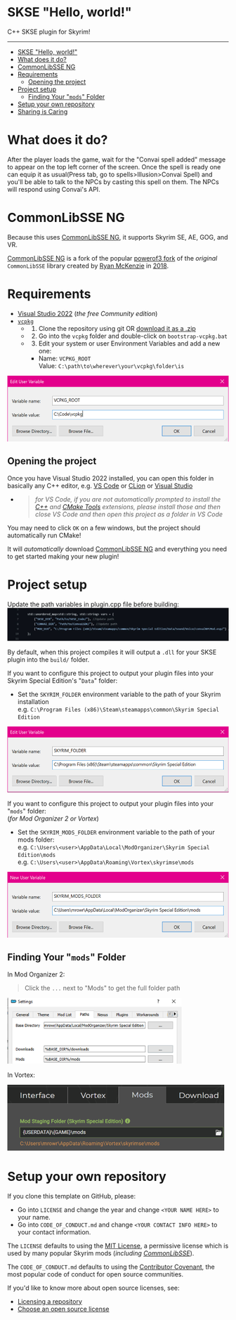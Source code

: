 # SKSE "Hello, world!"

C++ SKSE plugin for Skyrim!

---

- [SKSE "Hello, world!"](#skse-hello-world)
- [What does it do?](#what-does-it-do)
- [CommonLibSSE NG](#commonlibsse-ng)
- [Requirements](#requirements)
  - [Opening the project](#opening-the-project)
- [Project setup](#project-setup)
  - [Finding Your "`mods`" Folder](#finding-your-mods-folder)
- [Setup your own repository](#setup-your-own-repository)
- [Sharing is Caring](#sharing-is-caring)

# What does it do?

After the player loads the game, wait for the "Convai spell added" message to appear on the top left corner of the screen.
Once the spell is ready one can equip it as usual(Press tab, go to spells>Illusion>Convai Spell) and you'll be able to talk to the NPCs by casting this spell on them.
The NPCs will respond using Convai's API.

# CommonLibSSE NG

Because this uses [CommonLibSSE NG](https://github.com/CharmedBaryon/CommonLibSSE-NG), it supports Skyrim SE, AE, GOG, and VR.

[CommonLibSSE NG](https://github.com/CharmedBaryon/CommonLibSSE-NG) is a fork of the popular [powerof3 fork](https://github.com/powerof3/CommonLibSSE) of the _original_ `CommonLibSSE` library created by [Ryan McKenzie](https://github.com/Ryan-rsm-McKenzie) in [2018](https://github.com/Ryan-rsm-McKenzie/CommonLibSSE/commit/224773c424bdb8e36c761810cdff0fcfefda5f4a).

# Requirements

- [Visual Studio 2022](https://visualstudio.microsoft.com/) (_the free Community edition_)
- [`vcpkg`](https://github.com/microsoft/vcpkg)
  - 1. Clone the repository using git OR [download it as a .zip](https://github.com/microsoft/vcpkg/archive/refs/heads/master.zip)
  - 2. Go into the `vcpkg` folder and double-click on `bootstrap-vcpkg.bat`
  - 3. Edit your system or user Environment Variables and add a new one:
    - Name: `VCPKG_ROOT`  
      Value: `C:\path\to\wherever\your\vcpkg\folder\is`

<img src="https://raw.githubusercontent.com/SkyrimDev/Images/main/images/screenshots/Setting%20Environment%20Variables/VCPKG_ROOT.png" height="150">

## Opening the project

Once you have Visual Studio 2022 installed, you can open this folder in basically any C++ editor, e.g. [VS Code](https://code.visualstudio.com/) or [CLion](https://www.jetbrains.com/clion/) or [Visual Studio](https://visualstudio.microsoft.com/)
- > _for VS Code, if you are not automatically prompted to install the [C++](https://marketplace.visualstudio.com/items?itemName=ms-vscode.cpptools) and [CMake Tools](https://marketplace.visualstudio.com/items?itemName=ms-vscode.cmake-tools) extensions, please install those and then close VS Code and then open this project as a folder in VS Code_

You may need to click `OK` on a few windows, but the project should automatically run CMake!

It will _automatically_ download [CommonLibSSE NG](https://github.com/CharmedBaryon/CommonLibSSE-NG) and everything you need to get started making your new plugin!

# Project setup

Update the path variables in plugin.cpp file before building:
![ScreenShot](.resources/pic1.jpg)

By default, when this project compiles it will output a `.dll` for your SKSE plugin into the `build/` folder.

If you want to configure this project to output your plugin files
into your Skyrim Special Edition's "`Data`" folder:

- Set the `SKYRIM_FOLDER` environment variable to the path of your Skyrim installation  
  e.g. `C:\Program Files (x86)\Steam\steamapps\common\Skyrim Special Edition`

<img src="https://raw.githubusercontent.com/SkyrimDev/Images/main/images/screenshots/Setting%20Environment%20Variables/SKYRIM_FOLDER.png" height="150">

If you want to configure this project to output your plugin files
into your "`mods`" folder:  
(_for Mod Organizer 2 or Vortex_)

- Set the `SKYRIM_MODS_FOLDER` environment variable to the path of your mods folder:  
  e.g. `C:\Users\<user>\AppData\Local\ModOrganizer\Skyrim Special Edition\mods`  
  e.g. `C:\Users\<user>\AppData\Roaming\Vortex\skyrimse\mods`

<img src="https://raw.githubusercontent.com/SkyrimDev/Images/main/images/screenshots/Setting%20Environment%20Variables/SKYRIM_MODS_FOLDER.png" height="150">

## Finding Your "`mods`" Folder

In Mod Organizer 2:

> Click the `...` next to "Mods" to get the full folder path

<img src="https://raw.githubusercontent.com/SkyrimDev/Images/main/images/screenshots/MO2/MO2SettingsModsFolder.png" height="150">

In Vortex:

<img src="https://raw.githubusercontent.com/SkyrimDev/Images/main/images/screenshots/Vortex/VortexSettingsModsFolder.png" height="150">

# Setup your own repository

If you clone this template on GitHub, please:

- Go into `LICENSE` and change the year and change `<YOUR NAME HERE>` to your name.
- Go into `CODE_OF_CONDUCT.md` and change `<YOUR CONTACT INFO HERE>` to your contact information.

The `LICENSE` defaults to using the [MIT License](https://choosealicense.com/licenses/mit/), a permissive license which is used by many popular Skyrim mods (_including [CommonLibSSE](https://github.com/Ryan-rsm-McKenzie/CommonLibSSE)_).

The `CODE_OF_CONDUCT.md` defaults to using the [Contributor Covenant](https://www.contributor-covenant.org/), the most popular code of conduct for open source communities.

If you'd like to know more about open source licenses, see:
- [Licensing a repository](https://docs.github.com/en/repositories/managing-your-repositorys-settings-and-features/customizing-your-repository/licensing-a-repository)
- [Choose an open source license](https://choosealicense.com/)
